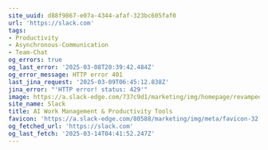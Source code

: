 ```yaml
---
site_uuid: d88f9867-e07a-4344-afaf-323bc605faf0
url: 'https://slack.com'
tags:
- Productivity
- Asynchronous-Communication
- Team-Chat
og_errors: true
og_last_error: '2025-03-08T20:39:42.484Z'
og_error_message: HTTP error 401
last_jina_request: '2025-03-09T06:45:12.838Z'
jina_error: "'HTTP error! status: 429'"
image: https://a.slack-edge.com/737c9d1/marketing/img/homepage/revamped-24/unfurl/hp-revamp-unfurl.en-GB.jpg
site_name: Slack
title: AI Work Management & Productivity Tools
favicon: 'https://a.slack-edge.com/80588/marketing/img/meta/favicon-32.png'
og_fetched_url: 'https://slack.com'
og_last_fetch: '2025-03-14T04:41:52.247Z'
---
```


